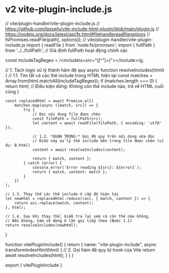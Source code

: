 # v2 vite-plugin-include.js
// vite/plugin-handler/vite-plugin-include.js
// https://github.com/lassejlv/vite-include-html-plugin/blob/main/plugin.js
// https://nodejs.org/docs/latest/api/fs.html#filehandlereadfileoptions
// fsPromises.readFile(path[, options]);
// vite/plugin-handler/vite-plugin-include.js
import { readFile } from 'node:fs/promises';
import { fullPath } from '../../fullPath'; // Giả định fullPath hoạt động chính xác

const includeTagRegex = /<include\s+src="([^"]+)"><\/include>/g;

// 1. Tách logic xử lý thành hàm đệ quy
async function resolveIncludes(html) {
    // 1.1. Tìm tất cả các thẻ include trong HTML hiện tại
    const matches = Array.from(html.matchAll(includeTagRegex));
    if (matches.length === 0) {
        return html; // Điều kiện dừng: Không còn thẻ include nào, trả về HTML cuối cùng
    }

    const replacedHtml = await Promise.all(
        matches.map(async ([match, src]) => {
            try {
                // Đọc nội dung file được chèn
                const filePath = fullPath(src);
                let content = await readFile(filePath, { encoding: 'utf8' });

                // 1.2. *QUAN TRỌNG:* Gọi đệ quy trên nội dung vừa đọc
                // Điều này xử lý thẻ include bên trong file được chèn (ví dụ: B.html)
                content = await resolveIncludes(content); 

                return { match, content };
            } catch (error) {
                console.error(`Error reading ${src}: ${error}`);
                return { match, content: match };
            }
        })
    );

    // 1.3. Thay thế các thẻ include ở cấp độ hiện tại
    let newHtml = replacedHtml.reduce((acc, { match, content }) => {
        return acc.replace(match, content);
    }, html);

    // 1.4. Sau khi thay thế, kiểm tra lại xem có còn thẻ nào không. 
    // Nếu không, hàm sẽ dừng ở lần gọi tiếp theo (Bước 1.1)
    return resolveIncludes(newHtml);
}


function vitePluginInclude() {
    return {
        name: "vite-plugin-include",
        async transformIndexHtml(html) {
            // 2. Gọi hàm đệ quy từ hook của Vite
            return await resolveIncludes(html); 
        }
    }
}

export { vitePluginInclude }